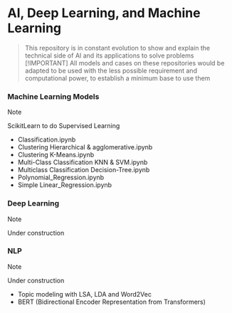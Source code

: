 # AI, Deep Learning, and Machine Learning 
> This repository is in constant evolution to show and explain the technical side of AI and its applications to solve problems
> [!IMPORTANT]
> All models and cases on these repositories would be adapted to be used with the less possible requirement and computational power, to establish a minimum base to use them

### Machine Learning Models 

>[!NOTE]
> ScikitLearn to do Supervised Learning

- Classification.ipynb
- Clustering Hierarchical & agglomerative.ipynb
- Clustering K-Means.ipynb
- Multi-Class Classification KNN & SVM.ipynb
- Multiclass Classification Decision-Tree.ipynb
- Polynomial_Regression.ipynb
- Simple Linear_Regression.ipynb

 ### Deep Learning
>[!NOTE]
> Under construction

 ### NLP
>[!NOTE]
> Under construction

- Topic modeling with LSA, LDA and Word2Vec
- BERT (Bidirectional Encoder Representation from Transformers)

 
